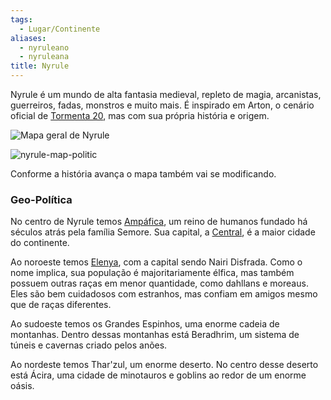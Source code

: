 ```yaml
---
tags:
  - Lugar/Continente
aliases:
  - nyruleano
  - nyruleana
title: Nyrule
---
```

Nyrule é um mundo de alta fantasia medieval, repleto de magia, arcanistas, guerreiros, fadas, monstros e muito mais. É inspirado em Arton, o cenário oficial de [Tormenta 20](https://site.jamboeditora.com.br/tormenta20/), mas com sua própria história e origem.

![Mapa geral de Nyrule](./nyrule-map-general.png)

![nyrule-map-politic](./nyrule-map-politic.png)

Conforme a história avança o mapa também vai se modificando.

### Geo-Política
No centro de Nyrule temos [Ampáfica](./Amp%C3%A1fica/index.md), um reino de humanos fundado há séculos atrás pela família Semore. Sua capital, a [Central](./Amp%C3%A1fica/Central/index.md), é a maior cidade do continente.

Ao noroeste temos [Elenya](./Elenya/index.md), com a capital sendo Nairi Disfrada. Como o nome implica, sua população é majoritariamente élfica, mas também possuem outras raças em menor quantidade, como dahllans e moreaus. Eles são bem cuidadosos com estranhos, mas confiam em amigos mesmo que de raças diferentes.

Ao sudoeste temos os Grandes Espinhos, uma enorme cadeia de montanhas. Dentro dessas montanhas está Beradhrim, um sistema de túneis e cavernas criado pelos anões.

Ao nordeste temos Thar'zul, um enorme deserto. No centro desse deserto está Ácira, uma cidade de minotauros e goblins ao redor de um enorme oásis.
